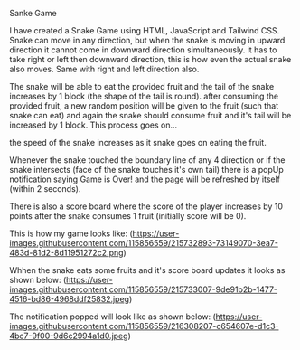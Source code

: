 Sanke Game 

I have created a Snake Game using HTML, JavaScript and Tailwind CSS. 
Snake can move in any direction, but when the snake is moving in upward direction it cannot come in downward direction simultaneously. it has to take right or left then 
downward direction, this is how even the actual snake also moves. Same with right and left direction also.

The snake will be able to eat the provided fruit and the tail of the snake increases by 1 block (the shape of the tail is round). after consuming the provided fruit, a new
random position will be given to the fruit (such that snake can eat) and again the snake should consume fruit and it's tail will be increased by 1 block. This process goes on...

the speed of the snake increases as it snake goes on eating the fruit. 

Whenever the snake touched the boundary line of any 4 direction or if the snake intersects (face of the snake touches it's own tail) there is a popUp notification 
saying Game is Over! and the page will be refreshed by itself (within 2 seconds). 

There is also a score board where the score of the player increases by 10 points after the snake consumes 1 fruit (initially score will be 0). 

This is how my game looks like:
(https://user-images.githubusercontent.com/115856559/215732893-73149070-3ea7-483d-81d2-8d11951272c2.png)

Whhen the snake eats some fruits and it's score board updates it looks as shown below:
(https://user-images.githubusercontent.com/115856559/215733007-9de91b2b-1477-4516-bd86-4968ddf25832.jpeg)

The notification popped will look like as shown below:
(https://user-images.githubusercontent.com/115856559/216308207-c654607e-d1c3-4bc7-9f00-9d6c2994a1d0.jpeg)

